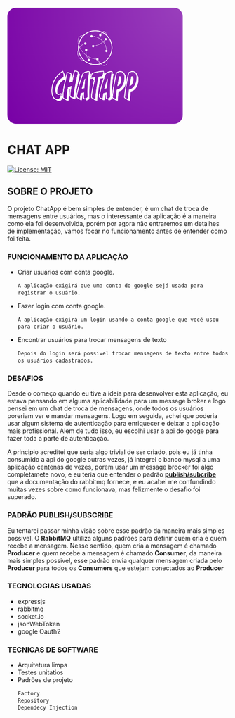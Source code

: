
<img 
    src="documentation/images/chatAppLogo.png" style="border-radius : 20px; width : 400px;">
<img>



<h1>CHAT APP</h1>

[![License: MIT](https://img.shields.io/badge/License-MIT-green.svg)](https://github.com/luizrgf2/chat/blob/main/LICENSE)

## SOBRE O PROJETO 

O projeto ChatApp é bem simples de entender, é um chat de troca de mensagens entre usuários, mas o interessante da aplicação é a maneira como ela foi desenvolvida, porém por agora não entraremos em detalhes de implementação, vamos focar no funcionamento antes de entender como foi feita.

### FUNCIONAMENTO DA APLICAÇÃO

* Criar usuários com conta google.
    ```
    A aplicação exigirá que uma conta do google sejá usada para registrar o usuário.
    ```
* Fazer login com conta google.
    ```
    A aplicação exigirá um login usando a conta google que você usou para criar o usuário.
    ```
* Encontrar usuários para trocar mensagens de texto
    ```
    Depois do login será possivel trocar mensagens de texto entre todos os usuários cadastrados.
    ```
### DESAFIOS


Desde o começo quando eu tive a ideia para desenvolver esta aplicação, eu estava pensando em alguma aplicabilidade para um message broker e logo pensei em um chat de troca de mensagens, onde todos os usuários poreriam ver e mandar mensagens. Logo em seguida, achei que poderia usar algum sistema de autenticação para enriquecer e deixar a aplicação mais profissional. Alem de tudo isso, eu escolhi usar a api do googe para fazer toda a parte de autenticação.

A principio acreditei que seria algo trivial de ser criado, pois eu já tinha consumido a api do google outras vezes, já integrei o banco mysql a uma aplicação centenas de vezes, porem usar um message brocker foi algo completamete novo, e eu teria que entender o padrão [**publish/subcribe**](https://www.rabbitmq.com/tutorials/tutorial-three-javascript.html) que a documentação do rabbitmq fornece, e eu acabei me confundindo muitas vezes sobre como funcionava, mas felizmente o desafio foi superado.

### PADRÃO PUBLISH/SUBSCRIBE

Eu tentarei passar minha visão sobre esse padrão da maneira mais simples possivel. O **RabbitMQ** ultiliza alguns padrões para definir quem cria e quem recebe a mensagem. Nesse sentido, quem cria a mensagem é chamado **Producer** e quem recebe a mensagem é chamado **Consumer**, da maneira mais simples possivel, esse padrão envia qualquer mensagem criada pelo **Producer** para todos os **Consumers** que estejam conectados ao **Producer**

### TECNOLOGIAS USADAS

 * expressjs
 * rabbitmq
 * socket.io
 * jsonWebToken
 * google Oauth2

### TECNICAS DE SOFTWARE

* Arquitetura limpa
* Testes unitatios
* Padrões de projeto
     ```
     Factory
     Repository
     Dependecy Injection
     ```